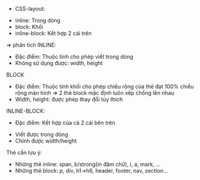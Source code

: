 - CSS-layout:

* inline: Trong dòng
* block: Khối
* inline-block: Kết hợp 2 cái trên

=> phân tích
INLINE:

- Đặc điểm: Thuộc tính cho phép viết trong dòng
- Không sử dụng được: width, height

BLOCK

- Đặc điểm: Thuộc tính khối cho phép chiều rộng của thẻ đạt 100% chiều rộng màn hình => 2 thẻ block mặc định luôn xếp chồng lên nhau
- Width, height: được phép thay đổi tùy thích

INLINE-BLOCK:

- Đặc điểm: Kết hợp của cả 2 cái bên trên

* Viết được trong dòng
* Chỉnh được width/height

Thẻ cần lưu ý:

- Những thẻ inline: span, b/strong(in đậm chữ), i, a, mark, ...
- Những thẻ block: p, div, h1->h6, header, footer, nav, section...

